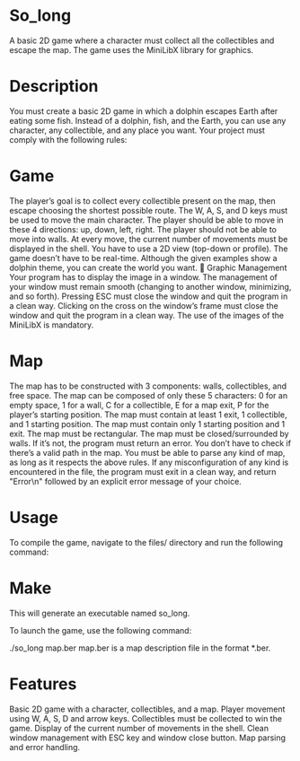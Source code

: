 # So_long
A basic 2D game where a character must collect all the collectibles and escape the map. The game uses the MiniLibX library for graphics.

# Description
You must create a basic 2D game in which a dolphin escapes Earth after eating some fish. Instead of a dolphin, fish, and the Earth, you can use any character, any collectible, and any place you want. Your project must comply with the following rules:

# Game
The player’s goal is to collect every collectible present on the map, then escape choosing the shortest possible route.
The W, A, S, and D keys must be used to move the main character.
The player should be able to move in these 4 directions: up, down, left, right.
The player should not be able to move into walls.
At every move, the current number of movements must be displayed in the shell.
You have to use a 2D view (top-down or profile).
The game doesn’t have to be real-time.
Although the given examples show a dolphin theme, you can create the world you want.
🎨 Graphic Management
Your program has to display the image in a window.
The management of your window must remain smooth (changing to another window, minimizing, and so forth).
Pressing ESC must close the window and quit the program in a clean way.
Clicking on the cross on the window’s frame must close the window and quit the program in a clean way.
The use of the images of the MiniLibX is mandatory.
# Map
The map has to be constructed with 3 components: walls, collectibles, and free space.
The map can be composed of only these 5 characters:
0 for an empty space,
1 for a wall,
C for a collectible,
E for a map exit,
P for the player’s starting position.
The map must contain at least 1 exit, 1 collectible, and 1 starting position.
The map must contain only 1 starting position and 1 exit.
The map must be rectangular.
The map must be closed/surrounded by walls. If it’s not, the program must return an error.
You don’t have to check if there’s a valid path in the map.
You must be able to parse any kind of map, as long as it respects the above rules.
If any misconfiguration of any kind is encountered in the file, the program must exit in a clean way, and return "Error\n" followed by an explicit error message of your choice.
# Usage
To compile the game, navigate to the files/ directory and run the following command:

# Make
This will generate an executable named so_long.

To launch the game, use the following command:

./so_long map.ber
map.ber is a map description file in the format *.ber.
# Features
Basic 2D game with a character, collectibles, and a map.
Player movement using W, A, S, D and arrow keys.
Collectibles must be collected to win the game.
Display of the current number of movements in the shell.
Clean window management with ESC key and window close button.
Map parsing and error handling.

